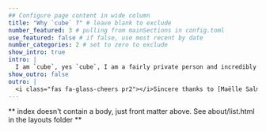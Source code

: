 ```yaml
---
## Configure page content in wide column
title: "Why `cube` ?" # leave blank to exclude
number_featured: 3 # pulling from mainSections in config.toml
use_featured: false # if false, use most recent by date
number_categories: 2 # set to zero to exclude
show_intro: true
intro: |
  I am `cube`, yes `cube`, I am a fairly private person and incredibly awkward at times so let’s just go with that. It’s not like you won’t find my name on the internet if you look around, but why offer it myself?
show_outro: false
outro: |
  <i class="fas fa-glass-cheers pr2"></i>Sincere thanks to [Maëlle Salmon](https://masalmon.eu/) for her help naming this Hugo theme!
---
```


** index doesn't contain a body, just front matter above.
See about/list.html in the layouts folder **